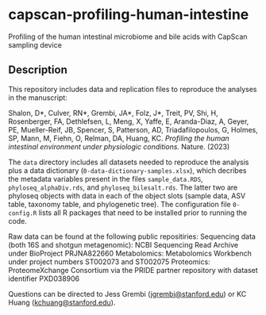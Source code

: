 # capscan-profiling-human-intestine
Profiling of the human intestinal microbiome and bile acids with CapScan sampling device

## Description
This repository includes data and replication files to reproduce the analyses in the manuscript:

Shalon, D*, Culver, RN*, Grembi, JA*, Folz, J*, Treit, PV, Shi, H, Rosenberger, FA, Dethlefsen, L, Meng, X, Yaffe, E, Aranda-Diaz, A, Geyer, PE, Mueller-Reif, JB, Spencer, S, Patterson, AD, Triadafilopoulos, G, Holmes, SP, Mann, M, Fiehn, O, Relman, DA, Huang, KC. _Profiling the human intestinal environment under physiologic conditions._  Nature. (2023)


The `data` directory includes all datasets needed to reproduce the analysis plus a data dictionary (`0-data-dictionary-samples.xlsx`), which decribes the metadata variables present in the files `sample_data.RDS`, `phyloseq_alphaDiv.rds`, and `phyloseq_bilesalt.rds`. The latter two are phyloseq objects with data in each of the object slots (sample data, ASV table, taxonomy table, and phylogenetic tree). The configuration file `0-config.R` lists all R packages that need to be installed prior to running the code. 

Raw data can be found at the following public repositiries:
Sequencing data (both 16S and shotgun metagenomic): NCBI Sequencing Read Archive under BioProject PRJNA822660
Metabolomics: Metabolomics Workbench under project numbers ST002073 and ST002075
Proteomics: ProteomeXchange Consortium via the PRIDE partner repository with dataset identifier PXD038906


Questions can be directed to Jess Grembi (jgrembi@stanford.edu) or KC Huang (kchuang@stanford.edu).
